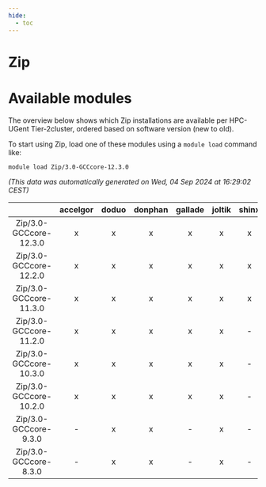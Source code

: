 ```yaml
---
hide:
  - toc
---
```


Zip
===

# Available modules


The overview below shows which Zip installations are available per HPC-UGent Tier-2cluster, ordered based on software version (new to old).

To start using Zip, load one of these modules using a `module load` command like:

```shell
module load Zip/3.0-GCCcore-12.3.0
```

*(This data was automatically generated on Wed, 04 Sep 2024 at 16:29:02 CEST)*  

| |accelgor|doduo|donphan|gallade|joltik|shinx|skitty|
| :---: | :---: | :---: | :---: | :---: | :---: | :---: | :---: |
|Zip/3.0-GCCcore-12.3.0|x|x|x|x|x|x|x|
|Zip/3.0-GCCcore-12.2.0|x|x|x|x|x|x|x|
|Zip/3.0-GCCcore-11.3.0|x|x|x|x|x|x|x|
|Zip/3.0-GCCcore-11.2.0|x|x|x|x|x|-|x|
|Zip/3.0-GCCcore-10.3.0|x|x|x|x|x|-|x|
|Zip/3.0-GCCcore-10.2.0|x|x|x|x|x|-|x|
|Zip/3.0-GCCcore-9.3.0|-|x|x|-|x|-|x|
|Zip/3.0-GCCcore-8.3.0|-|x|x|-|x|-|x|
